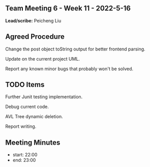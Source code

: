 ## Team Meeting 6 - Week 11 - 2022-5-16

**Lead/scribe:**
Peicheng Liu

## Agreed Procedure
Change the post object toString output for better frontend parsing. 

Update on the current project UML. 

Report any known minor bugs that probably won't be solved. 

## TODO Items
Further Junit testing implementation.

Debug current code.

AVL Tree dynamic deletion.

Report writing.

## Meeting Minutes

- start: 22:00
- end: 23:00